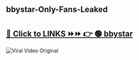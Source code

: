 
 ## bbystar-Only-Fans-Leaked

# <h2><a href="https://clipsfans.com/bbystar&ref=git">🔗 Click to LINKS ⏩⏩ 👉 🟢 bbystar </a></h2>

<a href="https://clipsfans.com/bbystar&ref=git" rel="nofollow" data-target="animated-image.originalLink"><img src="https://i.ibb.co.com/xMMVF88/686577567.gif" alt="Viral Video Original" style="max-width: 100%; display: inline-block;" data-target="animated-image.originalImage"></a>
